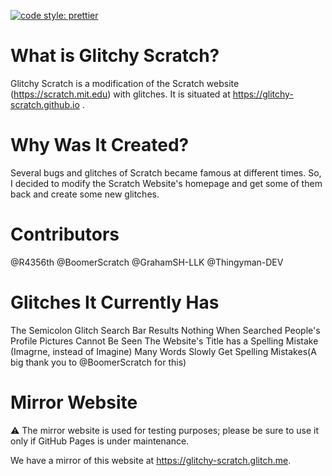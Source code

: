 [![code style: prettier](https://img.shields.io/badge/code_style-prettier-ff69b4.svg?style=flat-square)](https://github.com/prettier/prettier)

# What is Glitchy Scratch?

Glitchy Scratch is a modification of the Scratch website (https://scratch.mit.edu) with glitches. It is situated at https://glitchy-scratch.github.io .

# Why Was It Created?

Several bugs and glitches of Scratch became famous at different times. So, I decided to modify the Scratch Website's homepage and get some of them back and create some new glitches.

# Contributors

@R4356th
@BoomerScratch
@GrahamSH-LLK
@Thingyman-DEV

# Glitches It Currently Has

The Semicolon Glitch
Search Bar Results Nothing When Searched
People's Profile Pictures Cannot Be Seen
The Website's Title has a Spelling Mistake (Imagrne, instead of Imagine)
Many Words Slowly Get Spelling Mistakes(A big thank you to @BoomerScratch for this)

# Mirror Website

:warning: The mirror website is used for testing purposes; please be sure to use it only if GitHub Pages is under maintenance.

We have a mirror of this website at https://glitchy-scratch.glitch.me.
